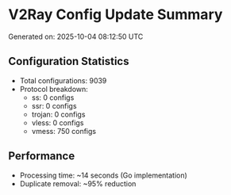 # V2Ray Config Update Summary
Generated on: 2025-10-04 08:12:50 UTC

## Configuration Statistics
- Total configurations: 9039
- Protocol breakdown:
  - ss: 0 configs
  - ssr: 0 configs
  - trojan: 0 configs
  - vless: 0 configs
  - vmess: 750 configs

## Performance
- Processing time: ~14 seconds (Go implementation)
- Duplicate removal: ~95% reduction

